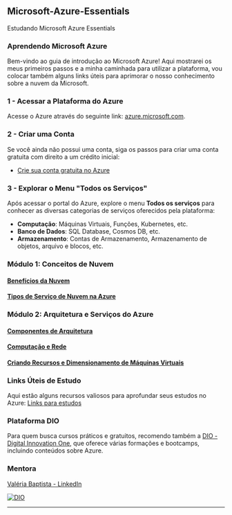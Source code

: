 ## Microsoft-Azure-Essentials
Estudando Microsoft Azure Essentials

### Aprendendo Microsoft Azure

Bem-vindo ao guia de introdução ao Microsoft Azure! Aqui mostrarei os meus primeiros passos e a minha caminhada para utilizar a plataforma, vou colocar também alguns links úteis para aprimorar o nosso conhecimento sobre a nuvem da Microsoft.

### 1 - Acessar a Plataforma do Azure
Acesse o Azure através do seguinte link: [azure.microsoft.com](https://azure.microsoft.com/).

### 2 - Criar uma Conta
Se você ainda não possui uma conta, siga os passos para criar uma conta gratuita com direito a um crédito inicial:
- [Crie sua conta gratuita no Azure](https://azure.microsoft.com/pt-br/free/)

### 3 - Explorar o Menu "Todos os Serviços"
Após acessar o portal do Azure, explore o menu **Todos os serviços** para conhecer as diversas categorias de serviços oferecidos pela plataforma:
- **Computação**: Máquinas Virtuais, Funções, Kubernetes, etc.
- **Banco de Dados**: SQL Database, Cosmos DB, etc.
- **Armazenamento**: Contas de Armazenamento, Armazenamento de objetos, arquivo e blocos, etc.

### Módulo 1: Conceitos de Nuvem

#### [Benefícios da Nuvem](Beneficios_da_Novem.md)
#### [Tipos de Serviço de Nuvem na Azure](Tipos_de_Serviço_de_Nuvem_na_Azure.md)

### Módulo 2: Arquitetura e Serviços do Azure
#### [Componentes de Arquitetura](Componentes_de_Arquitetura.md)
#### [Computação e Rede](Computacao_e_Rede.md)
#### [Criando Recursos e Dimensionamento de Máquinas Virtuais](Criando_Recursos_e_Dimensionamento_de_VM.md)

### Links Úteis de Estudo

Aqui estão alguns recursos valiosos para aprofundar seus estudos no Azure:
[Links para estudos](Links_Para_Estudos.md)

### Plataforma DIO

Para quem busca cursos práticos e gratuitos, recomendo também a [DIO - Digital Innovation One](https://web.dio.me/home), que oferece várias formações e bootcamps, incluindo conteúdos sobre Azure.

### Mentora
[Valéria Baptista - LinkedIn](https://www.linkedin.com/in/valeriabaptista/)


[![DIO](https://hermes.digitalinnovation.one/assets/diome/logo.svg)](https://web.dio.me/home)

---



[def]: imgens\Tabela_SLA_Azure.png